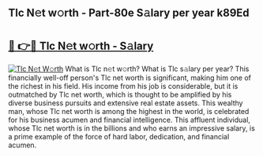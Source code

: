 ## Tlc N𝚎t w𝚘rth - Part-80e S𝚊lary per year k89Ed

# <h2><a href="http://gc3dppd.nevu.top/?p=Tlc">🔗 👉🔴 Tlc N𝚎t w𝚘rth - S𝚊lary</a></h2>

[![Tlc N𝚎t W𝚘rth](https://i.imgur.com/Oavwk0R.jpeg)](http://gc3dppd.nevu.top/?p=Tlc)
What is Tlc n𝚎t w𝚘rth? What is Tlc s𝚊lary per year?
This financially well-off person's Tlc net worth is significant, making him one of the richest in his field. His income from his job is considerable, but it is outmatched by Tlc net worth, which is thought to be amplified by his diverse business pursuits and extensive real estate assets. This wealthy man, whose Tlc net worth is among the highest in the world, is celebrated for his business acumen and financial intelligence. This affluent individual, whose Tlc net worth is in the billions and who earns an impressive salary, is a prime example of the force of hard labor, dedication, and financial acumen.

